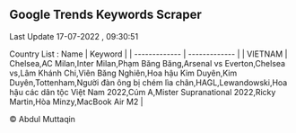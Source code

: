 

## Google Trends Keywords Scraper 
 
Last Update 17-07-2022 , 09:30:51

Country List :
 Name  | Keyword |
| ------------- | ------------- |
| VIETNAM | Chelsea,AC Milan,Inter Milan,Phạm Băng Băng,Arsenal vs Everton,Chelsea vs,Lâm Khánh Chi,Viên Băng Nghiên,Hoa hậu Kim Duyên,Kim Duyên,Tottenham,Người đàn ông bị chém lìa chân,HAGL,Lewandowski,Hoa hậu các dân tộc Việt Nam 2022,Cúm A,Mister Supranational 2022,Ricky Martin,Hòa Minzy,MacBook Air M2 |



© Abdul Muttaqin 

